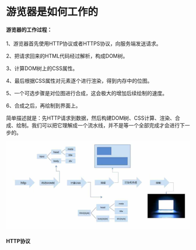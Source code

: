 # 游览器是如何工作的

#### 游览器的工作过程：

1、游览器首先使用HTTP协议或者HTTPS协议，向服务端发送请求。

2、把请求回来的HTML代码经过解析，构成DOM树。

3、计算DOM树上的CSS属性。

4、最后根据CSS属性对元素逐个进行渲染，得到内存中的位图。

5、一个可选步骤是对位图进行合成，这会极大的增加后续绘制的速度。

6、合成之后，再绘制到界面上。

简单描述就是：先HTTP请求到数据，然后构建DOM树、CSS计算、渲染、合成、绘制。我们可以把它理解成一个流水线，并不是等一个全部完成才会进行下一步的。

![Image text](https://github.com/zhangbqplus/doc/blob/master/img/qianduan/_1.jpg)

#### HTTP协议


